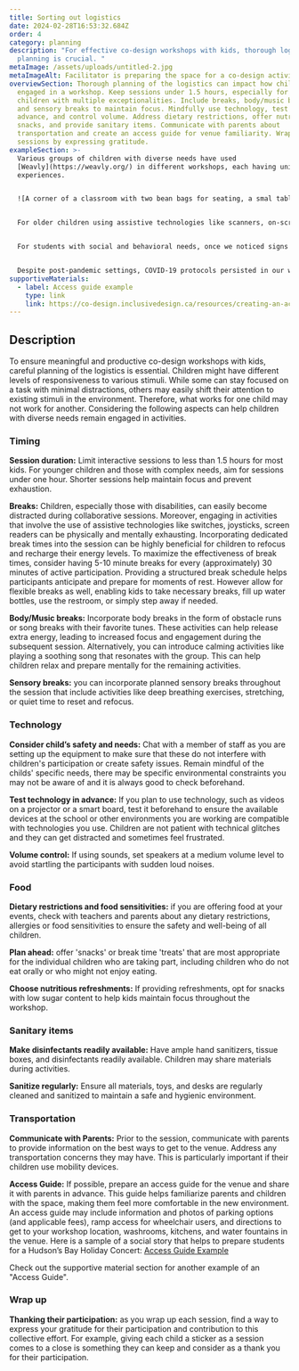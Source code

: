 ```yaml
---
title: Sorting out logistics
date: 2024-02-28T16:53:32.684Z
order: 4
category: planning
description: "For effective co-design workshops with kids, thorough logistics
  planning is crucial. "
metaImage: /assets/uploads/untitled-2.jpg
metaImageAlt: Facilitator is preparing the space for a co-design activity in a gym.
overviewSection: Thorough planning of the logistics can impact how children are
  engaged in a workshop. Keep sessions under 1.5 hours, especially for younger
  children with multiple exceptionalities. Include breaks, body/music breaks,
  and sensory breaks to maintain focus. Mindfully use technology, test it in
  advance, and control volume. Address dietary restrictions, offer nutritious
  snacks, and provide sanitary items. Communicate with parents about
  transportation and create an access guide for venue familiarity. Wrap up
  sessions by expressing gratitude.
exampleSection: >-
  Various groups of children with diverse needs have used
  [Weavly](https://weavly.org/) in different workshops, each having unique
  experiences.


  ![A corner of a classroom with two bean bags for seating, a smal table, a small chair, and some floor mats a couple of different toys](/assets/uploads/20240405_093343~3.jpg "Break time area")


  For older children using assistive technologies like scanners, on-screen communication systems (e.g., Grid 3), or keyboards, selecting an item on the interface was not as simple as clicking; it involved several steps. Headtracker, eye gaze, and switch users needed constant physical movements and high mental focus to interact with the Weavly interface. Thus, we made sure to give them breaks every 10-15 minutes to rest their bodies and help them sustain engagement.


  For students with social and behavioral needs, once we noticed signs of distraction, disengagement, boredom, or conflicts, we offered various forms of body breaks. For example, in one class, we would play a common YouTube video for [body breaks](https://youtu.be/8u7A-BR6R70?si=OzlkrLbpZHaEOl8X), while in another, we would create an obstacle course with masking tapes on the floor. This helped release negative energy, making them more focused and energized for the rest of the session. Although we had scheduled breaks in our facilitation plans, our team was always observant of the room's energy and in communication with teachers to call for a break when needed.


  Despite post-pandemic settings, COVID-19 protocols persisted in our workshops, especially due to shared equipment like iPads and physical toys. This ensured a safer environment for both the facilitation team and students.
supportiveMaterials:
  - label: Access guide example
    type: link
    link: https://co-design.inclusivedesign.ca/resources/creating-an-access-guide/
---
```

## Description

To ensure meaningful and productive co-design workshops with kids, careful planning of the logistics is essential. Children might have different levels of responsiveness to various stimuli. While some can stay focused on a task with minimal distractions, others may easily shift their attention to existing stimuli in the environment. Therefore, what works for one child may not work for another. Considering the following aspects can help children with diverse needs remain engaged in activities.

### Timing

**Session duration:** Limit interactive sessions to less than 1.5 hours for most kids. For younger children and those with complex needs, aim for sessions under one hour. Shorter sessions help maintain focus and prevent exhaustion.

**Breaks:** Children, especially those with disabilities, can easily become distracted during collaborative sessions. Moreover, engaging in activities that involve the use of assistive technologies like switches, joysticks, screen readers can be physically and mentally exhausting. Incorporating dedicated break times into the session can be highly beneficial for children to refocus and recharge their energy levels. To maximize the effectiveness of break times, consider having 5-10 minute breaks for every (approximately) 30 minutes of active participation. Providing a structured break schedule helps participants anticipate and prepare for moments of rest. However allow for flexible breaks as well, enabling kids to take necessary breaks, fill up water bottles, use the restroom, or simply step away if needed. 

**Body/Music breaks:** Incorporate body breaks in the form of obstacle runs or song breaks with their favorite tunes. These activities can help release extra energy, leading to increased focus and engagement during the subsequent session. Alternatively, you can introduce calming activities like playing a soothing song that resonates with the group. This can help children relax and prepare mentally for the remaining activities.

**Sensory breaks:** you can incorporate planned sensory breaks throughout the session that include activities like deep breathing exercises, stretching, or quiet time to reset and refocus.

### Technology

**Consider child’s safety and needs:** Chat with a member of staff as you are setting up the equipment to make sure that these do not interfere with children's participation or create safety issues. Remain mindful of the childs' specific needs, there may be specific environmental constraints you may not be aware of and it is always good to check beforehand.

**Test technology in advance:** If you plan to use technology, such as videos on a projector or a smart board, test it beforehand to ensure the available devices at the school or other environments you are working are compatible with technologies you use.  Children are not patient with technical glitches and they can get distracted and sometimes feel frustrated. 

**Volume control:** If using sounds, set speakers at a medium volume level to avoid startling the participants with sudden loud noises.

### Food

**Dietary restrictions and food sensitivities:** if you are offering food at your events, check with teachers and parents about any dietary restrictions, allergies or food sensitivities to ensure the safety and well-being of all children.

**Plan ahead:** offer 'snacks' or break time 'treats' that are most appropriate for the individual children who are taking part, including children who do not eat orally or who might not enjoy eating.

**Choose nutritious refreshments:** If providing refreshments, opt for snacks with low sugar content to help kids maintain focus throughout the workshop.

### Sanitary items

**Make disinfectants readily available:** Have ample hand sanitizers, tissue boxes, and disinfectants readily available. Children may share materials during activities.

**Sanitize regularly:** Ensure all materials, toys, and desks are regularly cleaned and sanitized to maintain a safe and hygienic environment.

### Transportation

**Communicate with Parents:** Prior to the session, communicate with parents to provide information on the best ways to get to the venue. Address any transportation concerns they may have. This is particularly important if their children use mobility devices.

**Access Guide:** If possible, prepare an access guide for the venue and share it with parents in advance. This guide helps familiarize parents and children with the space, making them feel more comfortable in the new environment. An access guide may include information and photos of parking options (and applicable fees), ramp access for wheelchair users, and directions to get to your workshop location, washrooms, kitchens, and water fountains in the venue. Here is a sample of a social story that helps to prepare students for a Hudson’s Bay Holiday Concert: [Access Guide Example](https://read.bookcreator.com/c1ewcGZxNLQPLwhZDqnmMpGynOP2/J3G3uo7kQqa8HwnNM_a6oA)

Check out the supportive material section for another example of an "Access Guide". 

### Wrap up

**Thanking their participation:** as you wrap up each session, find a way to express your gratitude for their participation and contribution to this collective effort. For example, giving each child a sticker as a session comes to a close is something they can keep and consider as a thank you for their participation.
